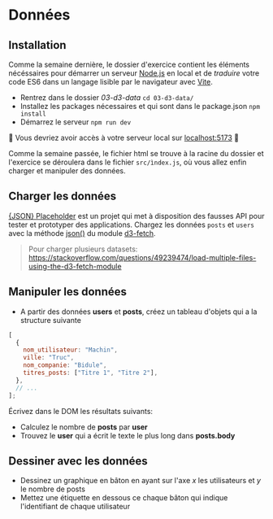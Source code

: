 # Données

## Installation

Comme la semaine dernière, le dossier d'exercice contient les éléments nécéssaires pour démarrer un serveur [Node.js](https://nodejs.org/en/) en local et de _traduire_ votre code ES6 dans un langage lisible par le navigateur avec [Vite](https://vitejs.dev/).

- Rentrez dans le dossier _03-d3-data_ `cd 03-d3-data/`
- Installez les packages nécessaires et qui sont dans le package.json `npm install`
- Démarrez le serveur `npm run dev`

:rocket: Vous devriez avoir accès à votre serveur local sur [localhost:5173](http:localhost:5173) :rocket:

Comme la semaine passée, le fichier html se trouve à la racine du dossier et l'exercice se déroulera dans le fichier `src/ìndex.js`, où vous allez enfin charger et manipuler des données.

## Charger les données

[{JSON} Placeholder](https://jsonplaceholder.typicode.com/) est un projet qui met à disposition des fausses API pour tester et prototyper des applications. Chargez les données `posts` et `users` avec la méthode [json()](https://github.com/d3/d3-fetch#json) du module [d3-fetch](https://github.com/d3/d3-fetch).

> Pour charger plusieurs datasets: https://stackoverflow.com/questions/49239474/load-multiple-files-using-the-d3-fetch-module

## Manipuler les données

- A partir des données **users** et **posts**, créez un tableau d'objets qui a la structure suivante

```js
[
  {
    nom_utilisateur: "Machin",
    ville: "Truc",
    nom_companie: "Bidule",
    titres_posts: ["Titre 1", "Titre 2"],
  },
  // ...
];
```

Écrivez dans le DOM les résultats suivants:

- Calculez le nombre de **posts** par **user**
- Trouvez le **user** qui a écrit le texte le plus long dans **posts.body**

## Dessiner avec les données

- Dessinez un graphique en bâton en ayant sur l'axe _x_ les utilisateurs et _y_ le nombre de posts
- Mettez une étiquette en dessous ce chaque bâton qui indique l'identifiant de chaque utilisateur
